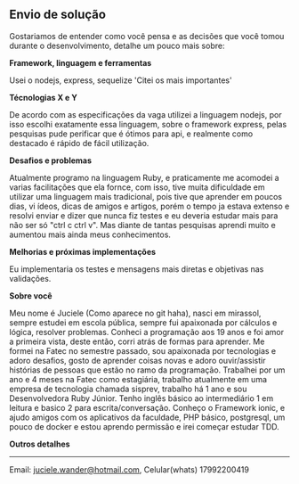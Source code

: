 ## Envio de solução

Gostariamos de entender como você pensa e as decisões que você tomou durante o desenvolvimento, detalhe um pouco mais sobre:

**Framework, linguagem e ferramentas**

Usei o nodejs, express, sequelize 'Citei os mais importantes' 

**Técnologias X e Y**

De acordo com as especificações da vaga utilizei a linguagem nodejs, por isso escolhi exatamente essa linguagem, sobre o framework express, pelas pesquisas pude perificar que é ótimos para api, e realmente como destacado é rápido de fácil utilização.

**Desafios e problemas**

Atualmente programo na linguagem Ruby, e praticamente me acomodei a varias facilitações que ela fornce, com isso, tive muita dificuldade em utilizar uma linguagem mais tradicional, pois tive que aprender em poucos dias, vi ídeos, dicas de amigos e artigos, porém o tempo ja estava extenso e resolvi enviar e dizer que nunca fiz testes e eu deveria estudar mais para não ser só "ctrl c ctrl v". Mas diante de tantas pesquisas aprendi muito e aumentou mais ainda meus conhecimentos.

**Melhorias e próximas implementações**

Eu implementaria os testes e mensagens mais diretas e objetivas nas validações.

**Sobre você**

Meu nome é Juciele (Como aparece no git haha), nasci em mirassol, sempre estudei em escola pública, sempre fui apaixonada por cálculos e lógica, resolver problemas. Conheci a programação aos 19 anos e foi amor a primeira vista, deste então, corri atrás de formas para aprender. Me formei na Fatec no semestre passado, sou apaixonada por tecnologias e adoro desafios, gosto de aprender coisas novas e adoro ouvir/assistir histórias de pessoas que estão no ramo da programação. Trabalhei por um ano e 4 meses na Fatec como estagiária, trabalho atualmente em uma empresa de tecnologia chamada sisprev, trabalho há 1 ano e sou Desenvolvedora Ruby Júnior. Tenho inglês básico ao intermediário 1 em leitura e basico 2 para escrita/conversação. Conheço o Framework ionic, e ajudo amigos com os aplicativos da faculdade, PHP básico, postgresql, um pouco de docker e estou aprendo permissão e irei começar estudar TDD.

**Outros detalhes**

---

Email: juciele.wander@hotmail.com, Celular(whats) 17992200419



